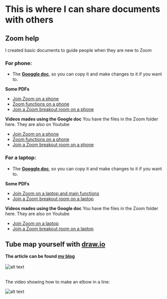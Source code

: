 # This is where I can share documents with others

## Zoom help

I created basic documents to guide people when they are new to Zoom

### For phone:
- The [**Googgle doc**](https://docs.google.com/presentation/d/1DIc5Q4apBMB1hGo-LUPMM9ivo_Rm3oVNr3d1u30RroU/edit?usp=sharing), so you can copy it and make changes to it if you want to.

**Some PDFs**
- [Join Zoom on a phone](/Zoom/Join_Zoom_on_a_phone.pdf)
- [Zoom functions on a phone](/Zoom/Zoom_functions_on_a_phone.pdf)
- [Join a Zoom breakout room on a phone](/Zoom/Join-Zoom-breakout-room-on-a-phone.pdf)

**Videos mades using the Google doc**
You have the files in the Zoom folder here. They are also on Youtube
- [Join Zoom on a phone](https://www.youtube.com/watch?v=3iHpGiTd9QA)
- [Zoom functions on a phone](https://www.youtube.com/watch?v=lcUKc9Ue3EI)
- [Join a Zoom breakout room on a phone](https://www.youtube.com/watch?v=Guujh_kseAE)

### For a laptop:
- The [**Googgle doc**](https://docs.google.com/presentation/d/1VVRv-Icv1gxCRN3Bs9jqvuW0UDfAr1xWxb8J1omhuPo/edit?usp=sharing), so you can copy it and make changes to it if you want to.

**Some PDFs**
- [Join Zoom on a laptop and main functions](/Zoom/zoom-help-for-laptop-join.pdf)
- [Join a Zoom breakout room on a laptop](/Zoom/Zoom-help-breakout-room-for-laptop.pdf)

**Videos mades using the Google doc**
You have the files in the Zoom folder here. They are also on Youtube
- [Join Zoom on a laptop](https://www.youtube.com/watch?v=d9pSd5M4YmE)
- [Join a Zoom breakout room on a laptop](https://www.youtube.com/watch?v=gkCtG_WT8RU)

## Tube map yourself with [draw.io](draw.io)
**The article can be found [my blog](https://blog.chezleskrus.com/2019/11/19/tube-map-make-your-own/)**
<br>
<br>
![alt text](https://github.com/stephanie-K/documents-to-share/blob/master/TubeMapTemplate.png "template elements to make a London style tube map, with colour code for the lines, icon on a grid paper view")
<br>
<br>

The video showing how to make an elbow in a line:


![alt text](https://github.com/stephanie-K/documents-to-share/blob/master/video-drawio-elbow.gif "this is a animated gif showing the steps stated above in the instructions of the article")


